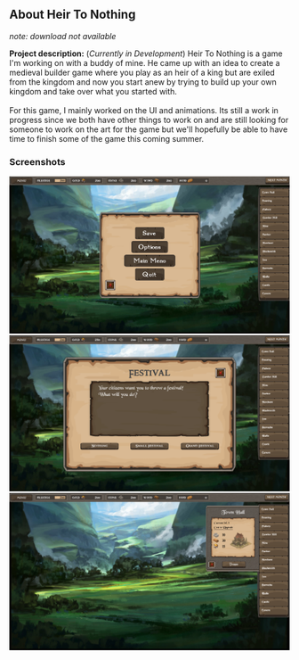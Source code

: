 ## About Heir To Nothing
<i>note: download not available</i>
  
**Project description:** (<i>Currently in Development</i>) Heir To Nothing is a game I'm working on with a buddy of mine. He came up with
an idea to create a medieval builder game where you play as an heir of a king but are exiled from the kingdom and now 
you start anew by trying to build up your own kingdom and take over what you started with. 
<br />
<br />
For this game, I mainly worked on the UI and animations. Its still a work in progress since we both have other things to work on and are 
still looking for someone to work on the art for the game but we'll hopefully be able to have time to finish some of the game this coming 
summer. 

### Screenshots

<img src="images/HTN(5).png?raw=true"/>
<img src="images/HTN(3).png?raw=true"/>
<img src="images/HTN(4).png?raw=true"/>
